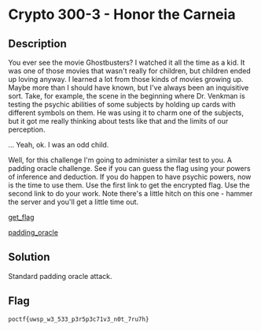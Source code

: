 # Crypto 300-3 - Honor the Carneia 
## Description
You ever see the movie Ghostbusters? I watched it all the time as a kid. It was one of those movies that wasn't really for children, but children ended up loving anyway. I learned a lot from those kinds of movies growing up. Maybe more than I should have known, but I've always been an inquisitive sort. Take, for example, the scene in the beginning where Dr. Venkman is testing the psychic abilities of some subjects by holding up cards with different symbols on them. He was using it to charm one of the subjects, but it got me really thinking about tests like that and the limits of our perception.

... Yeah, ok. I was an odd child.

Well, for this challenge I'm going to administer a similar test to you. A padding oracle challenge. See if you can guess the flag using your powers of inference and deduction. If you do happen to have psychic powers, now is the time to use them. Use the first link to get the encrypted flag. Use the second link to do your work. Note there's a little hitch on this one - hammer the server and you'll get a little time out.

[get_flag](http://34.123.210.162:5003/get_flag)

[padding_oracle](http://34.123.210.162:5003/padding_oracle)

## Solution
Standard padding oracle attack.

## Flag
`poctf{uwsp_w3_533_p3r5p3c71v3_n0t_7ru7h}`
